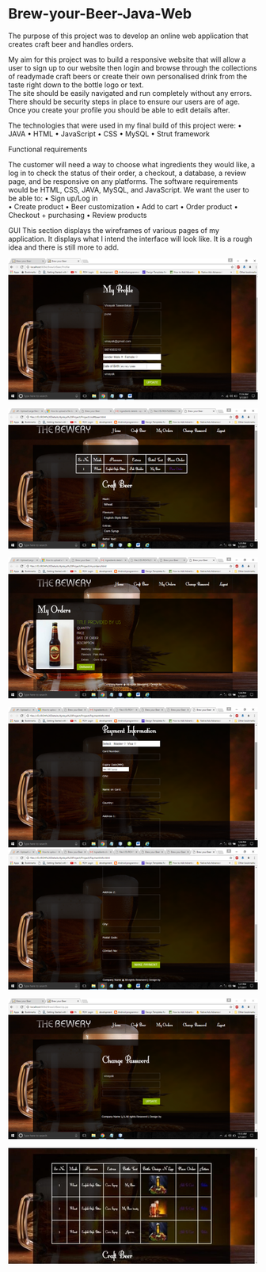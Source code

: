 # Brew-your-Beer-Java-Web
The purpose of this project was to develop an online web application that creates craft beer and handles orders. 

My aim for this project was to build a responsive website that will allow a user to sign up to our website then login and browse through the collections of readymade craft beers or create their own personalised drink from the taste right down to the bottle logo or text.  
The site should be easily navigated and run completely without any errors. There should be security steps in place to ensure our users are of age. Once you create your profile you should be able to edit details after.

The technologies that were used in my final build of this project were: 
•	JAVA 
•	HTML 
•	JavaScript
•	CSS 
•	MySQL 
•	Strut framework 

Functional requirements

The customer will need a way to choose what ingredients they would like, a log in to check the status of their order, a checkout, a database, a review page, and be responsive on any platforms. The software requirements would be HTML, CSS, JAVA, MySQL, and JavaScript. 
We want the user to be able to:
•	Sign up/Log in  
•	Create product
•	Beer customization 
•	Add to cart
•	Order product
•	Checkout + purchasing
•	Review products 

GUI
This section displays the wireframes of various pages of my application. It displays what I intend the interface will look like. It is a rough idea and there is still more to add. 

![Profile Page](https://github.com/Ajinkyashinde15/Brew-your-Beer-Java-Web/blob/master/1.png)

![Make Craft Beer](https://github.com/Ajinkyashinde15/Brew-your-Beer-Java-Web/blob/master/2.png)

![Order Beer](https://github.com/Ajinkyashinde15/Brew-your-Beer-Java-Web/blob/master/3.png)

![Payment Beer 1](https://github.com/Ajinkyashinde15/Brew-your-Beer-Java-Web/blob/master/4.png)
![Payment Beer 2](https://github.com/Ajinkyashinde15/Brew-your-Beer-Java-Web/blob/master/4.1.png)

![Change Password](https://github.com/Ajinkyashinde15/Brew-your-Beer-Java-Web/blob/master/5.png)

![Show Craft Beer](https://github.com/Ajinkyashinde15/Brew-your-Beer-Java-Web/blob/master/6.png)

      
